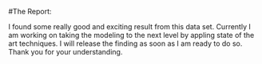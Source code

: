 #The Report:

I found some really good and exciting result from this data set. Currently I am working on taking the modeling to the next level by appling 
state of the art techniques. I will release the finding as soon as I am ready to do so. Thank you for your understanding.
